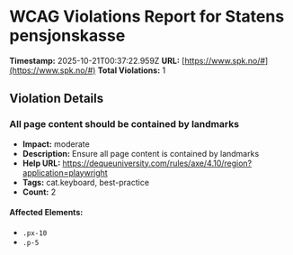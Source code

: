 # WCAG Violations Report for Statens pensjonskasse

**Timestamp:** 2025-10-21T00:37:22.959Z
**URL:** [https://www.spk.no/#](https://www.spk.no/#)
**Total Violations:** 1

## Violation Details

### All page content should be contained by landmarks

- **Impact:** moderate
- **Description:** Ensure all page content is contained by landmarks
- **Help URL:** https://dequeuniversity.com/rules/axe/4.10/region?application=playwright
- **Tags:** cat.keyboard, best-practice
- **Count:** 2

#### Affected Elements:

- `.px-10`
- `.p-5`
